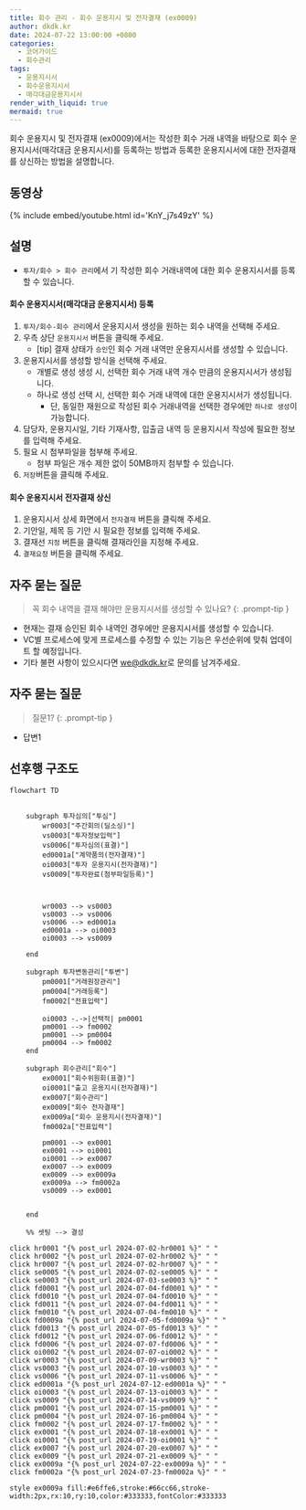 ```yaml
---
title: 회수 관리 - 회수 운용지시 및 전자결재 (ex0009)
author: dkdk.kr
date: 2024-07-22 13:00:00 +0800
categories:
  - 코어가이드
  - 회수관리
tags:
  - 운용지시서
  - 회수운용지시서
  - 매각대금운용지시서
render_with_liquid: true
mermaid: true
---
```

회수 운용지시 및 전자결재 (ex0009)에서는 작성한 회수 거래 내역을 바탕으로 회수 운용지시서(매각대금 운용지시서)를 등록하는 방법과 등록한 운용지시서에 대한 전자결재를 상신하는 방법을 설명합니다.

## 동영상

{% include embed/youtube.html id='KnY_j7s49zY' %}

## 설명
- `투자/회수 > 회수 관리`에서 기 작성한 회수 거래내역에 대한 회수 운용지시서를 등록할 수 있습니다.

#### 회수 운용지시서(매각대금 운용지시서) 등록
1. `투자/회수-회수 관리`에서 운용지시서 생성을 원하는 회수 내역을 선택해 주세요.
2. 우측 상단 `운용지시서` 버튼을 클릭해 주세요.
	- [tip] 결재 상태가 `승인`인 회수 거래 내역만 운용지시서를 생성할 수 있습니다.
3. 운용지시서를 생성할 방식을 선택해 주세요.
	- 개별로 생성 생성 시, 선택한 회수 거래 내역 개수 만큼의 운용지시서가 생성됩니다.
	- 하나로 생성 선택 시, 선택한 회수 거래 내역에 대한 운용지시서가 생성됩니다.
		- 단, 동일한 재원으로 작성된 회수 거래내역을 선택한 경우에만 `하나로 생성`이 가능합니다.
4. 담당자, 운용지시일, 기타 기재사항, 입출금 내역 등 운용지시서 작성에 필요한 정보를 입력해 주세요.
5. 필요 시 첨부파일을 첨부해 주세요.
	- 첨부 파일은 개수 제한 없이 50MB까지 첨부할 수 있습니다.
7. `저장`버튼을 클릭해 주세요.

#### 회수 운용지시서 전자결재 상신
1. 운용지시서 상세 화면에서 `전자결재` 버튼을 클릭해 주세요.
3. 기안일, 제목 등 기안 시 필요한 정보를 입력해 주세요.
4. 결재선 `지정` 버튼을 클릭해 결재라인을 지정해 주세요.
5. `결재요청` 버튼을 클릭해 주세요.

## 자주 묻는 질문

> 꼭 회수 내역을 결재 해야만 운용지시서를 생성할 수 있나요?
{: .prompt-tip }
- 현재는 결재 승인된 회수 내역인 경우에만 운용지시서를 생성할 수 있습니다.
- VC별 프로세스에 맞게 프로세스를 수정할 수 있는 기능은 우선순위에 맞춰 업데이트 할 예정입니다.
- 기타 불편 사항이 있으시다면 [we@dkdk.kr](mailto:we@dkdk.kr)로 문의를 남겨주세요.


## 자주 묻는 질문

> 질문1?
{: .prompt-tip }

- 답변1




## 선후행 구조도

```mermaid
flowchart TD


    subgraph 투자심의["투심"]
        wr0003["주간회의(딜소싱)"]
        vs0003["투자정보입력"]
        vs0006["투자심의(표결)"]
        ed0001a["계약품의(전자결재)"]
        oi0003["투자 운용지시(전자결재)"]
        vs0009["투자완료(첨부파일등록)"]

        
        
        wr0003 --> vs0003
        vs0003 --> vs0006
        vs0006 --> ed0001a
        ed0001a --> oi0003
        oi0003 --> vs0009

    end

    subgraph 투자변동관리["투변"]
        pm0001["거래원장관리"]
        pm0004["거래등록"]
        fm0002["전표입력"]

        oi0003 -.->|선택적| pm0001
        pm0001 --> fm0002
        pm0001 --> pm0004
        pm0004 --> fm0002
    end

    subgraph 회수관리["회수"]
        ex0001["회수위원회(표결)"]
        oi0001["출고 운용지시(전자결재)"]
        ex0007["회수관리"]
        ex0009["회수 전자결재"]
        ex0009a["회수 운용지시(전자결재)"]
        fm0002a["전표입력"]

        pm0001 --> ex0001
        ex0001 --> oi0001
        oi0001 --> ex0007
        ex0007 --> ex0009
        ex0009 --> ex0009a
        ex0009a --> fm0002a
        vs0009 --> ex0001


    end

    %% 셋팅 --> 결성
    
click hr0001 "{% post_url 2024-07-02-hr0001 %}" " "
click hr0002 "{% post_url 2024-07-02-hr0002 %}" " "
click hr0007 "{% post_url 2024-07-02-hr0007 %}" " "
click se0005 "{% post_url 2024-07-02-se0005 %}" " "
click se0003 "{% post_url 2024-07-03-se0003 %}" " "
click fd0001 "{% post_url 2024-07-04-fd0001 %}" " "
click fd0010 "{% post_url 2024-07-04-fd0010 %}" " "
click fd0011 "{% post_url 2024-07-04-fd0011 %}" " "
click fm0010 "{% post_url 2024-07-04-fm0010 %}" " "
click fd0009a "{% post_url 2024-07-05-fd0009a %}" " "
click fd0013 "{% post_url 2024-07-05-fd0013 %}" " "
click fd0012 "{% post_url 2024-07-06-fd0012 %}" " "
click fd0006 "{% post_url 2024-07-07-fd0006 %}" " "
click oi0002 "{% post_url 2024-07-07-oi0002 %}" " "
click wr0003 "{% post_url 2024-07-09-wr0003 %}" " "
click vs0003 "{% post_url 2024-07-10-vs0003 %}" " "
click vs0006 "{% post_url 2024-07-11-vs0006 %}" " "
click ed0001a "{% post_url 2024-07-12-ed0001a %}" " "
click oi0003 "{% post_url 2024-07-13-oi0003 %}" " "
click vs0009 "{% post_url 2024-07-14-vs0009 %}" " "
click pm0001 "{% post_url 2024-07-15-pm0001 %}" " "
click pm0004 "{% post_url 2024-07-16-pm0004 %}" " "
click fm0002 "{% post_url 2024-07-17-fm0002 %}" " "
click ex0001 "{% post_url 2024-07-18-ex0001 %}" " "
click oi0001 "{% post_url 2024-07-19-oi0001 %}" " "
click ex0007 "{% post_url 2024-07-20-ex0007 %}" " "
click ex0009 "{% post_url 2024-07-21-ex0009 %}" " "
click ex0009a "{% post_url 2024-07-22-ex0009a %}" " "
click fm0002a "{% post_url 2024-07-23-fm0002a %}" " "

style ex0009a fill:#e6ffe6,stroke:#66cc66,stroke-width:2px,rx:10,ry:10,color:#333333,fontColor:#333333

```
